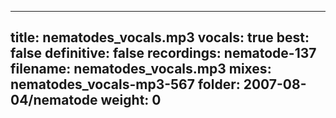 
---
title: nematodes_vocals.mp3
vocals: true
best: false
definitive: false
recordings: nematode-137
filename: nematodes_vocals.mp3
mixes: nematodes_vocals-mp3-567
folder: 2007-08-04/nematode
weight: 0
---
